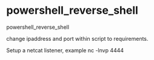 # powershell_reverse_shell
powershell_reverse_shell

change ipaddress and port within script to requirements.

Setup a netcat listener, example nc -lnvp 4444
